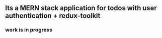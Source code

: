 ## Its a MERN stack application for todos with user authentication + redux-toolkit

### work is in progress